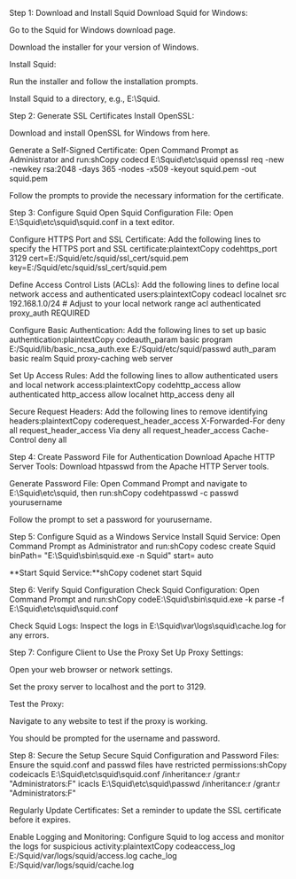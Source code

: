 Step 1: Download and Install Squid
Download Squid for Windows:

Go to the Squid for Windows download page.

Download the installer for your version of Windows.

Install Squid:

Run the installer and follow the installation prompts.

Install Squid to a directory, e.g., E:\Squid.

Step 2: Generate SSL Certificates
Install OpenSSL:

Download and install OpenSSL for Windows from here.

Generate a Self-Signed Certificate: Open Command Prompt as Administrator and run:shCopy codecd E:\Squid\etc\squid openssl req -new -newkey rsa:2048 -days 365 -nodes -x509 -keyout squid.pem -out squid.pem

Follow the prompts to provide the necessary information for the certificate.

Step 3: Configure Squid
Open Squid Configuration File: Open E:\Squid\etc\squid\squid.conf in a text editor.

Configure HTTPS Port and SSL Certificate: Add the following lines to specify the HTTPS port and SSL certificate:plaintextCopy codehttps_port 3129 cert=E:/Squid/etc/squid/ssl_cert/squid.pem key=E:/Squid/etc/squid/ssl_cert/squid.pem

Define Access Control Lists (ACLs): Add the following lines to define local network access and authenticated users:plaintextCopy codeacl localnet src 192.168.1.0/24 # Adjust to your local network range acl authenticated proxy_auth REQUIRED

Configure Basic Authentication: Add the following lines to set up basic authentication:plaintextCopy codeauth_param basic program E:/Squid/lib/basic_ncsa_auth.exe E:/Squid/etc/squid/passwd auth_param basic realm Squid proxy-caching web server

Set Up Access Rules: Add the following lines to allow authenticated users and local network access:plaintextCopy codehttp_access allow authenticated http_access allow localnet http_access deny all

Secure Request Headers: Add the following lines to remove identifying headers:plaintextCopy coderequest_header_access X-Forwarded-For deny all request_header_access Via deny all request_header_access Cache-Control deny all

Step 4: Create Password File for Authentication
Download Apache HTTP Server Tools: Download htpasswd from the Apache HTTP Server tools.

Generate Password File: Open Command Prompt and navigate to E:\Squid\etc\squid, then run:shCopy codehtpasswd -c passwd yourusername

Follow the prompt to set a password for yourusername.

Step 5: Configure Squid as a Windows Service
Install Squid Service: Open Command Prompt as Administrator and run:shCopy codesc create Squid binPath= "E:\Squid\sbin\squid.exe -n Squid" start= auto

**Start Squid Service:**shCopy codenet start Squid

Step 6: Verify Squid Configuration
Check Squid Configuration: Open Command Prompt and run:shCopy codeE:\Squid\sbin\squid.exe -k parse -f E:\Squid\etc\squid\squid.conf

Check Squid Logs: Inspect the logs in E:\Squid\var\logs\squid\cache.log for any errors.

Step 7: Configure Client to Use the Proxy
Set Up Proxy Settings:

Open your web browser or network settings.

Set the proxy server to localhost and the port to 3129.

Test the Proxy:

Navigate to any website to test if the proxy is working.

You should be prompted for the username and password.

Step 8: Secure the Setup
Secure Squid Configuration and Password Files: Ensure the squid.conf and passwd files have restricted permissions:shCopy codeicacls E:\Squid\etc\squid\squid.conf /inheritance:r /grant:r "Administrators:F" icacls E:\Squid\etc\squid\passwd /inheritance:r /grant:r "Administrators:F"

Regularly Update Certificates: Set a reminder to update the SSL certificate before it expires.

Enable Logging and Monitoring: Configure Squid to log access and monitor the logs for suspicious activity:plaintextCopy codeaccess_log E:/Squid/var/logs/squid/access.log cache_log E:/Squid/var/logs/squid/cache.log

